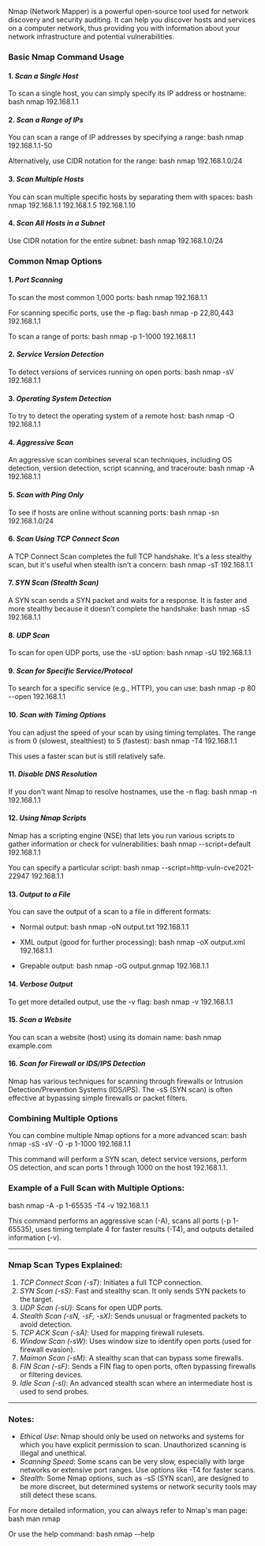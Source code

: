 Nmap (Network Mapper) is a powerful open-source tool used for network discovery and security auditing. It can help you discover hosts and services on a computer network, thus providing you with information about your network infrastructure and potential vulnerabilities.

### Basic Nmap Command Usage

#### 1. *Scan a Single Host*
To scan a single host, you can simply specify its IP address or hostname:
bash
nmap 192.168.1.1


#### 2. *Scan a Range of IPs*
You can scan a range of IP addresses by specifying a range:
bash
nmap 192.168.1.1-50

Alternatively, use CIDR notation for the range:
bash
nmap 192.168.1.0/24


#### 3. *Scan Multiple Hosts*
You can scan multiple specific hosts by separating them with spaces:
bash
nmap 192.168.1.1 192.168.1.5 192.168.1.10


#### 4. *Scan All Hosts in a Subnet*
Use CIDR notation for the entire subnet:
bash
nmap 192.168.1.0/24


### Common Nmap Options

#### 1. *Port Scanning*
To scan the most common 1,000 ports:
bash
nmap 192.168.1.1

For scanning specific ports, use the -p flag:
bash
nmap -p 22,80,443 192.168.1.1

To scan a range of ports:
bash
nmap -p 1-1000 192.168.1.1


#### 2. *Service Version Detection*
To detect versions of services running on open ports:
bash
nmap -sV 192.168.1.1


#### 3. *Operating System Detection*
To try to detect the operating system of a remote host:
bash
nmap -O 192.168.1.1


#### 4. *Aggressive Scan*
An aggressive scan combines several scan techniques, including OS detection, version detection, script scanning, and traceroute:
bash
nmap -A 192.168.1.1


#### 5. *Scan with Ping Only*
To see if hosts are online without scanning ports:
bash
nmap -sn 192.168.1.0/24


#### 6. *Scan Using TCP Connect Scan*
A TCP Connect Scan completes the full TCP handshake. It's a less stealthy scan, but it's useful when stealth isn't a concern:
bash
nmap -sT 192.168.1.1


#### 7. *SYN Scan (Stealth Scan)*
A SYN scan sends a SYN packet and waits for a response. It is faster and more stealthy because it doesn't complete the handshake:
bash
nmap -sS 192.168.1.1


#### 8. *UDP Scan*
To scan for open UDP ports, use the -sU option:
bash
nmap -sU 192.168.1.1


#### 9. *Scan for Specific Service/Protocol*
To search for a specific service (e.g., HTTP), you can use:
bash
nmap -p 80 --open 192.168.1.1


#### 10. *Scan with Timing Options*
You can adjust the speed of your scan by using timing templates. The range is from 0 (slowest, stealthiest) to 5 (fastest):
bash
nmap -T4 192.168.1.1

This uses a faster scan but is still relatively safe.

#### 11. *Disable DNS Resolution*
If you don't want Nmap to resolve hostnames, use the -n flag:
bash
nmap -n 192.168.1.1


#### 12. *Using Nmap Scripts*
Nmap has a scripting engine (NSE) that lets you run various scripts to gather information or check for vulnerabilities:
bash
nmap --script=default 192.168.1.1

You can specify a particular script:
bash
nmap --script=http-vuln-cve2021-22947 192.168.1.1


#### 13. *Output to a File*
You can save the output of a scan to a file in different formats:
- Normal output:
  bash
  nmap -oN output.txt 192.168.1.1
  
- XML output (good for further processing):
  bash
  nmap -oX output.xml 192.168.1.1
  
- Grepable output:
  bash
  nmap -oG output.gnmap 192.168.1.1
  

#### 14. *Verbose Output*
To get more detailed output, use the -v flag:
bash
nmap -v 192.168.1.1


#### 15. *Scan a Website*
You can scan a website (host) using its domain name:
bash
nmap example.com


#### 16. *Scan for Firewall or IDS/IPS Detection*
Nmap has various techniques for scanning through firewalls or Intrusion Detection/Prevention Systems (IDS/IPS). The -sS (SYN scan) is often effective at bypassing simple firewalls or packet filters.

### Combining Multiple Options
You can combine multiple Nmap options for a more advanced scan:
bash
nmap -sS -sV -O -p 1-1000 192.168.1.1

This command will perform a SYN scan, detect service versions, perform OS detection, and scan ports 1 through 1000 on the host 192.168.1.1.

### Example of a Full Scan with Multiple Options:
bash
nmap -A -p 1-65535 -T4 -v 192.168.1.1

This command performs an aggressive scan (-A), scans all ports (-p 1-65535), uses timing template 4 for faster results (-T4), and outputs detailed information (-v).

---

### Nmap Scan Types Explained:
1. *TCP Connect Scan (-sT)*: Initiates a full TCP connection.
2. *SYN Scan (-sS)*: Fast and stealthy scan. It only sends SYN packets to the target.
3. *UDP Scan (-sU)*: Scans for open UDP ports.
4. *Stealth Scan (-sN, -sF, -sX)*: Sends unusual or fragmented packets to avoid detection.
5. *TCP ACK Scan (-sA)*: Used for mapping firewall rulesets.
6. *Window Scan (-sW)*: Uses window size to identify open ports (used for firewall evasion).
7. *Maimon Scan (-sM)*: A stealthy scan that can bypass some firewalls.
8. *FIN Scan (-sF)*: Sends a FIN flag to open ports, often bypassing firewalls or filtering devices.
9. *Idle Scan (-sI)*: An advanced stealth scan where an intermediate host is used to send probes.

---

### Notes:
- *Ethical Use*: Nmap should only be used on networks and systems for which you have explicit permission to scan. Unauthorized scanning is illegal and unethical.
- *Scanning Speed*: Some scans can be very slow, especially with large networks or extensive port ranges. Use options like -T4 for faster scans.
- *Stealth*: Some Nmap options, such as -sS (SYN scan), are designed to be more discreet, but determined systems or network security tools may still detect these scans.

For more detailed information, you can always refer to Nmap's man page:
bash
man nmap

Or use the help command:
bash
nmap --help
